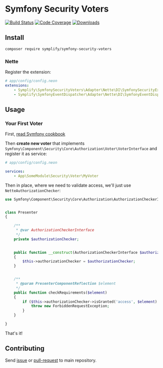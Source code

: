 # Symfony Security Voters

[![Build Status](https://img.shields.io/travis/Symplify/SymfonySecurityVoters/master.svg?style=flat-square)](https://travis-ci.org/Symplify/SymfonySecurityVoters)
[![Code Coverage](https://img.shields.io/scrutinizer/coverage/g/Symplify/SymfonySecurityVoters.svg?style=flat-square)](https://scrutinizer-ci.com/g/Symplify/SymfonySecurityVoters)
[![Downloads](https://img.shields.io/packagist/dt/symplify/symfony-security-voters.svg?style=flat-square)](https://packagist.org/packages/symplify/symfony-security-voters)


## Install

```sh
composer require symplify/symfony-security-voters
```

### Nette

Register the extension:

```yaml
# app/config/config.neon
extensions:
    - Symplify\SymfonySecurityVoters\Adapter\Nette\DI\SymfonySecurityExtension
	- Symplify\SymfonyEventDispatcher\Adapter\Nette\DI\SymfonyEventDispatcherExtension
```


## Usage

### Your First Voter

First, [read Symfony cookbook](http://symfony.com/doc/current/cookbook/security/voters_data_permission.html)

Then **create new voter** that implements `Symfony\Component\Security\Core\Authorization\Voter\VoterInterface`
and register it as service:

```yaml
# app/config/config.neon

services:
	- App\SomeModule\Security\Voter\MyVoter
```

Then in place, where we need to validate access, we'll just use `NetteAuthorizationChecker`:


```php
use Symfony\Component\Security\Core\Authorization\AuthorizationCheckerInterface;


class Presenter
{

	/**
	 * @var AuthorizationCheckerInterface
	 */
	private $authorizationChecker;

	
	public function __construct(AuthorizationCheckerInterface $authorizationChecker)
	{
		$this->authorizationChecker = $authorizationChecker;
	}


	/**
	 * @param PresenterComponentReflection $element
	 */
	public function checkRequirements($element)
	{
		if ($this->authorizationChecker->isGranted('access', $element) === FALSE) {
			throw new ForbiddenRequestException;
		}
	}

}
```


That's it!


## Contributing

Send [issue](https://github.com/Symplify/Symplify/issues) or [pull-request](https://github.com/Symplify/Symplify/pulls) to main repository.
